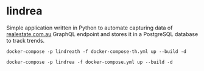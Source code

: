 # lindrea

Simple application written in Python to automate capturing data of [realestate.com.au](https://www.realestate.com.au) GraphQL endpoint and stores it in a PostgreSQL database to track trends.

`docker-compose -p lindreath -f docker-compose-th.yml up --build -d`

`docker-compose -p lindrea -f docker-compose.yml up --build -d`